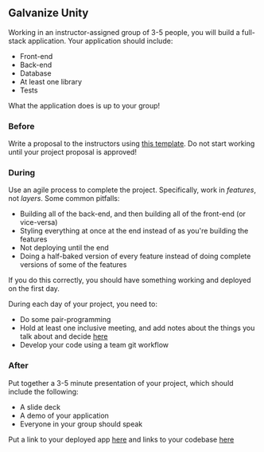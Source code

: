 ## Galvanize Unity

Working in an instructor-assigned group of 3-5 people, you will build a full-stack application. Your application should include:

- Front-end
- Back-end
- Database
- At least one library
- Tests

What the application does is up to your group!

### Before

Write a proposal to the instructors using [this template](project-proposal.md). Do not start working until your project proposal is approved!

### During

Use an agile process to complete the project. Specifically, work in _features_, not _layers_. Some common pitfalls:

- Building all of the back-end, and then building all of the front-end (or vice-versa)
- Styling everything at once at the end instead of as you're building the features
- Not deploying until the end
- Doing a half-baked version of every feature instead of doing complete versions of some of the features

If you do this correctly, you should have something working and deployed on the first day.

During each day of your project, you need to:

- Do some pair-programming
- Hold at least one inclusive meeting, and add notes about the things you talk about and decide [here](meeting-notes.md)
- Develop your code using a team git workflow

### After

Put together a 3-5 minute presentation of your project, which should include the following:

- A slide deck
- A demo of your application
- Everyone in your group should speak

Put a link to your deployed app [here](https://livewire-f9c1f.firebaseapp.com/#/) and links to your codebase [here]()
